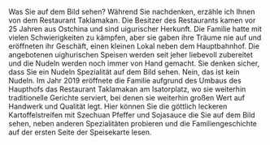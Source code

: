 
Was Sie auf dem Bild sehen? Während Sie nachdenken, erzähle ich Ihnen von dem Restaurant Taklamakan. 
Die Besitzer des Restaurants kamen vor 25 Jahren aus Ostchina und sind uigurischer Herkunft. Die Familie hatte mit vielen Schwierigkeiten zu kämpfen, aber sie gaben ihre Träume nie auf und eröffneten ihr Geschäft, einen kleinen Lokal neben dem Hauptbahnhof.
Die angebotenen uighurischen Speisen werden seit jeher liebevoll zubereitet und die Nudeln werden noch immer von Hand gemacht.
Sie denken sicher, dass Sie ein Nudeln Spezialität auf dem Bild sehen. Nein, das ist kein Nudeln.
Im Jahr 2019 eröffnete die Familie aufgrund des Umbaus des Haupthofs das Restaurant Taklamakan am Isatorplatz, wo sie weiterhin traditionelle Gerichte serviert, bei denen sie weiterhin großen Wert auf Handwerk und Qualität legt.
Hier können Sie die göttlich leckeren Kartoffelstreifen mit Szechuan Pfeffer und Sojasauce die Sie auf dem Bild sehen, neben anderen Spezialitäten probieren und die Familiengeschichte auf der ersten Seite der Speisekarte lesen.
